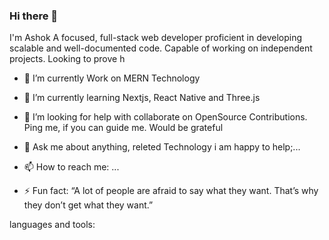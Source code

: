 ### Hi there 👋

I'm Ashok A focused, full-stack web developer proficient in developing scalable and well-documented code. Capable of working on independent projects. Looking to prove h

<!--
**Ashokzarmariya/ashokzarmariya** is a ✨ _special_ ✨ repository because its `README.md` (this file) appears on your GitHub profile.

Here are some ideas to get you started:


-->

- 🔭 I’m currently Work on MERN Technology

- 🌱 I’m currently learning Nextjs, React Native and Three.js

- 🤔 I’m looking for help with collaborate on OpenSource Contributions. Ping me, if you can guide me. Would be grateful

- 💬 Ask me about anything, releted Technology i am happy to help;...

- 📫 How to reach me: ...

- ⚡ Fun fact: “A lot of people are afraid to say what they want. That’s why they don’t get what they want.”


languages and tools:
